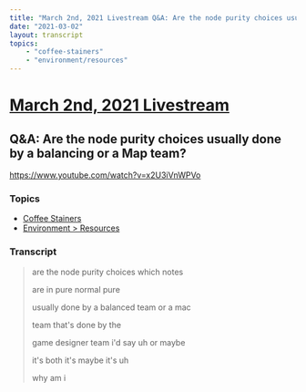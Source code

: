 ```yaml
---
title: "March 2nd, 2021 Livestream Q&A: Are the node purity choices usually done by a balancing or a Map team?"
date: "2021-03-02"
layout: transcript
topics:
    - "coffee-stainers"
    - "environment/resources"
---
```

# [March 2nd, 2021 Livestream](../2021-03-02.md)
## Q&A: Are the node purity choices usually done by a balancing or a Map team?
https://www.youtube.com/watch?v=x2U3iVnWPVo

### Topics
* [Coffee Stainers](../topics/coffee-stainers.md)
* [Environment > Resources](../topics/environment/resources.md)

### Transcript

> are the node purity choices which notes
>
> are in pure normal pure
>
> usually done by a balanced team or a mac
>
> team that's done by the
>
> game designer team i'd say uh or maybe
>
> it's both it's maybe it's uh
>
> why am i
